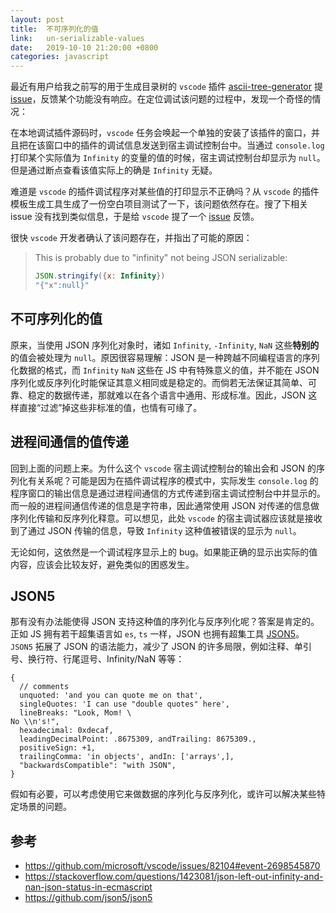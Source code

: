 ```yaml
---
layout: post
title:  不可序列化的值
link:   un-serializable-values
date:   2019-10-10 21:20:00 +0800
categories: javascript
---
```


最近有用户给我之前写的用于生成目录树的 `vscode` 插件 [ascii-tree-generator](https://github.com/aprilandjan/ascii-tree-generator) 提 [issue](https://github.com/aprilandjan/ascii-tree-generator/issues/2)，反馈某个功能没有响应。在定位调试该问题的过程中，发现一个奇怪的情况：

在本地调试插件源码时，`vscode` 任务会唤起一个单独的安装了该插件的窗口，并且把在该窗口中的插件的调试信息发送到宿主调试控制台中。当通过 `console.log` 打印某个实际值为 `Infinity` 的变量的值的时候，宿主调试控制台却显示为 `null`。但是通过断点查看该值实际上的确是 `Infinity` 无疑。

难道是 `vscode` 的插件调试程序对某些值的打印显示不正确吗？从 `vscode` 的插件模板生成工具生成了一份空白项目测试了一下，该问题依然存在。搜了下相关 issue 没有找到类似信息，于是给 `vscode` 提了一个 [issue](https://github.com/microsoft/vscode/issues/82104#event-2698545870) 反馈。

很快 `vscode` 开发者确认了该问题存在，并指出了可能的原因：

> This is probably due to "infinity" not being JSON serializable:
> ```javascript
> JSON.stringify({x: Infinity})
> "{"x":null}"
> ```

## 不可序列化的值

原来，当使用 JSON 序列化对象时，诸如 `Infinity`, `-Infinity`, `NaN` 这些**特别的**的值会被处理为 `null`。原因很容易理解：JSON 是一种跨越不同编程语言的序列化数据的格式，而 `Infinity` `NaN` 这些在 JS 中有特殊意义的值，并不能在 JSON 序列化或反序列化时能保证其意义相同或是稳定的。而倘若无法保证其简单、可靠、稳定的数据传递，那就难以在各个语言中通用、形成标准。因此，JSON 这样直接“过滤”掉这些非标准的值，也情有可缘了。

## 进程间通信的值传递

回到上面的问题上来。为什么这个 `vscode` 宿主调试控制台的输出会和 JSON 的序列化有关系呢？可能是因为在插件调试程序的模式中，实际发生 `console.log` 的程序窗口的输出信息是通过进程间通信的方式传递到宿主调试控制台中并显示的。而一般的进程间通信传递的信息是字符串，因此通常使用 JSON 对传递的信息做序列化传输和反序列化释意。可以想见，此处 `vscode` 的宿主调试器应该就是接收到了通过 JSON 传输的信息，导致 `Infinity` 这种值被错误的显示为 `null`。

无论如何，这依然是一个调试程序显示上的 bug。如果能正确的显示出实际的值内容，应该会比较友好，避免类似的困惑发生。

## JSON5

那有没有办法能使得 JSON 支持这种值的序列化与反序列化呢？答案是肯定的。正如 JS 拥有若干超集语言如 `es`, `ts` 一样，JSON 也拥有超集工具 [JSON5](https://github.com/json5/json5)。`JSON5` 拓展了 JSON 的语法能力，减少了 JSON 的许多局限，例如注释、单引号、换行符、行尾逗号、Infinity/NaN 等等：

```json5
{
  // comments
  unquoted: 'and you can quote me on that',
  singleQuotes: 'I can use "double quotes" here',
  lineBreaks: "Look, Mom! \
No \\n's!",
  hexadecimal: 0xdecaf,
  leadingDecimalPoint: .8675309, andTrailing: 8675309.,
  positiveSign: +1,
  trailingComma: 'in objects', andIn: ['arrays',],
  "backwardsCompatible": "with JSON",
}
```

假如有必要，可以考虑使用它来做数据的序列化与反序列化，或许可以解决某些特定场景的问题。

## 参考

- <https://github.com/microsoft/vscode/issues/82104#event-2698545870>
- <https://stackoverflow.com/questions/1423081/json-left-out-infinity-and-nan-json-status-in-ecmascript>
- <https://github.com/json5/json5>

